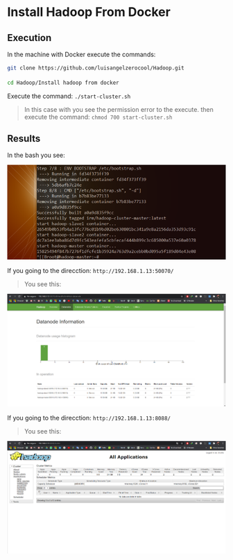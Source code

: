 # Install Hadoop From Docker

## Execution

In the machine with Docker execute the commands:

```bash
git clone https://github.com/luisangelzerocool/Hadoop.git

cd Hadoop/Install hadoop from docker
``` 

Execute the command: `./start-cluster.sh`

>In this case with you see the permission error to the execute. then execute the command: `chmod 700 start-cluster.sh`

## Results

In the bash you see:

![Resultado](screenshots/1.png)

If you going to the direcction:  `http://192.168.1.13:50070/`

>You see this:

![Resultado](screenshots/2.png)

If you going to the direcction: `http://192.168.1.13:8088/` 

>You see this:

![Resultado](screenshots/3.png)

